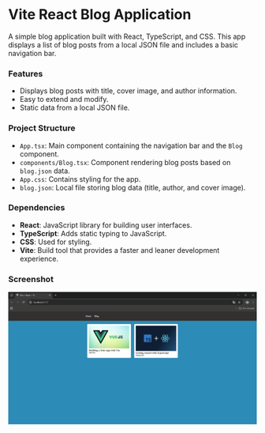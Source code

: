 # Vite React Blog Application

A simple blog application built with React, TypeScript, and CSS. This app displays a list of blog posts from a local JSON file and includes a basic navigation bar.

### Features

- Displays blog posts with title, cover image, and author information.
- Easy to extend and modify.
- Static data from a local JSON file.

### Project Structure

- `App.tsx`: Main component containing the navigation bar and the `Blog` component.
- `components/Blog.tsx`: Component rendering blog posts based on `blog.json` data.
- `App.css`: Contains styling for the app.
- `blog.json`: Local file storing blog data (title, author, and cover image).

### Dependencies

- **React**: JavaScript library for building user interfaces.
- **TypeScript**: Adds static typing to JavaScript.
- **CSS**: Used for styling.
- **Vite**: Build tool that provides a faster and leaner development experience.

### Screenshot

![Blog App Screenshot](/vite-ts-app/src/img/readme.png)
